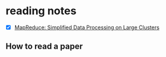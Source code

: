 # reading notes

- [x] [MapReduce: Simplified Data Processing on Large Clusters](./1.mapreduce.md)

## How to read a paper
